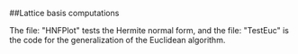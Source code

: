##Lattice basis computations

The file: "HNFPlot" tests the Hermite normal form, and the file: "TestEuc" is the code for the generalization of the Euclidean algorithm.

